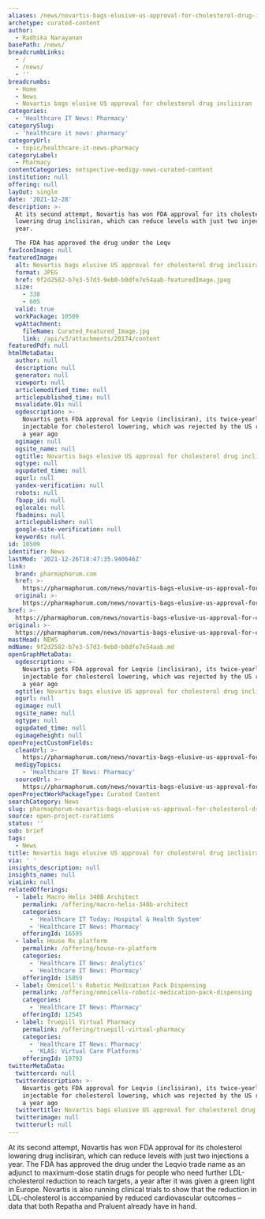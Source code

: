 ```yaml
---
aliases: /news/novartis-bags-elusive-us-approval-for-cholesterol-drug-inclisiran
archetype: curated-content
author:
  - Radhika Narayanan
basePath: /news/
breadcrumbLinks:
  - /
  - /news/
  - ''
breadcrumbs:
  - Home
  - News
  - Novartis bags elusive US approval for cholesterol drug inclisiran
categories:
  - 'Healthcare IT News: Pharmacy'
categorySlug:
  - 'healthcare it news: pharmacy'
categoryUrl:
  - topic/healthcare-it-news-pharmacy
categoryLabel:
  - Pharmacy
contentCategories: netspective-medigy-news-curated-content
institution: null
offering: null
layOut: single
date: '2021-12-28'
description: >-
  At its second attempt, Novartis has won FDA approval for its cholesterol
  lowering drug inclisiran, which can reduce levels with just two injections a
  year.

  The FDA has approved the drug under the Leqv
favIconImage: null
featuredImage:
  alt: Novartis bags elusive US approval for cholesterol drug inclisiran
  format: JPEG
  href: 9f2d2582-b7e3-57d3-9eb0-b0dfe7e54aab-featuredImage.jpeg
  size:
    - 338
    - 605
  valid: true
  workPackage: 10509
  wpAttachment:
    fileName: Curated_Featured_Image.jpg
    link: /api/v3/attachments/20174/content
featuredPdf: null
htmlMetaData:
  author: null
  description: null
  generator: null
  viewport: null
  articlemodified_time: null
  articlepublished_time: null
  msvalidate.01: null
  ogdescription: >-
    Novartis gets FDA approval for Leqvio (inclisiran), its twice-yearly
    injectable for cholesterol lowering, which was rejected by the US regulator
    a year ago
  ogimage: null
  ogsite_name: null
  ogtitle: Novartis bags elusive US approval for cholesterol drug inclisiran -
  ogtype: null
  ogupdated_time: null
  ogurl: null
  yandex-verification: null
  robots: null
  fbapp_id: null
  oglocale: null
  fbadmins: null
  articlepublisher: null
  google-site-verification: null
  keywords: null
id: 10509
identifier: News
lastMod: '2021-12-26T18:47:35.940646Z'
link:
  brand: pharmaphorum.com
  href: >-
    https://pharmaphorum.com/news/novartis-bags-elusive-us-approval-for-cholesterol-drug-inclisiran/
  original: >-
    https://pharmaphorum.com/news/novartis-bags-elusive-us-approval-for-cholesterol-drug-inclisiran/
href: >-
  https://pharmaphorum.com/news/novartis-bags-elusive-us-approval-for-cholesterol-drug-inclisiran/
original: >-
  https://pharmaphorum.com/news/novartis-bags-elusive-us-approval-for-cholesterol-drug-inclisiran/
mastHead: NEWS
mdName: 9f2d2582-b7e3-57d3-9eb0-b0dfe7e54aab.md
openGraphMetaData:
  ogdescription: >-
    Novartis gets FDA approval for Leqvio (inclisiran), its twice-yearly
    injectable for cholesterol lowering, which was rejected by the US regulator
    a year ago
  ogtitle: Novartis bags elusive US approval for cholesterol drug inclisiran -
  ogurl: null
  ogimage: null
  ogsite_name: null
  ogtype: null
  ogupdated_time: null
  ogimageheight: null
openProjectCustomFields:
  cleanUrl: >-
    https://pharmaphorum.com/news/novartis-bags-elusive-us-approval-for-cholesterol-drug-inclisiran/
  medigyTopics:
    - 'Healthcare IT News: Pharmacy'
  sourceUrl: >-
    https://pharmaphorum.com/news/novartis-bags-elusive-us-approval-for-cholesterol-drug-inclisiran/
openProjectWorkPackageType: Curated Content
searchCategory: News
slug: pharmaphorum-novartis-bags-elusive-us-approval-for-cholesterol-drug-inclisiran
source: open-project-curations
status: ''
sub: brief
tags:
  - News
title: Novartis bags elusive US approval for cholesterol drug inclisiran
via: ' '
insights_description: null
insights_name: null
viaLink: null
relatedOfferings:
  - label: Macro Helix 340B Architect
    permalink: /offering/macro-helix-340b-architect
    categories:
      - 'Healthcare IT Today: Hospital & Health System'
      - 'Healthcare IT News: Pharmacy'
    offeringId: 16595
  - label: House Rx platform
    permalink: /offering/house-rx-platform
    categories:
      - 'Healthcare IT News: Analytics'
      - 'Healthcare IT News: Pharmacy'
    offeringId: 15859
  - label: Omnicell's Robotic Medication Pack Dispensing
    permalink: /offering/omnicells-robotic-medication-pack-dispensing
    categories:
      - 'Healthcare IT News: Pharmacy'
    offeringId: 12545
  - label: Truepill Virtual Pharmacy
    permalink: /offering/truepill-virtual-pharmacy
    categories:
      - 'Healthcare IT News: Pharmacy'
      - 'KLAS: Virtual Care Platforms'
    offeringId: 10793
twitterMetaData:
  twittercard: null
  twitterdescription: >-
    Novartis gets FDA approval for Leqvio (inclisiran), its twice-yearly
    injectable for cholesterol lowering, which was rejected by the US regulator
    a year ago
  twittertitle: Novartis bags elusive US approval for cholesterol drug inclisiran -
  twitterimage: null
  twitterurl: null
---
```

<p>At its second attempt, Novartis has won FDA approval for its cholesterol lowering drug inclisiran, which can reduce levels with just two injections a year.
The FDA has approved the drug under the Leqvio trade name as an adjunct to maximum-dose statin drugs for people who need further LDL-cholesterol reduction to reach targets, a year after it was given a green light in Europe.
Novartis is also running clinical trials to show that the reduction in LDL-cholesterol is accompanied by reduced cardiovascular outcomes – data that both Repatha and Praluent already have in hand.</p>